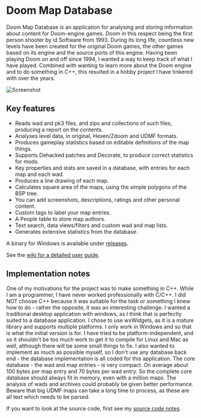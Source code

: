 # Doom Map Database

Doom Map Database is an application for analysing and storing information about content for Doom-engine games. Doom in this respect being the first person shooter by id Software from 1993. During its long life, countless new levels have been created for the original Doom games, the other games based on its engine and the source ports of this engine. Having been playing Doom on and off since 1994, I wanted a way to keep track of what I have played. Combined with wanting to learn more about the Doom engine and to do something in C++, this resulted in a hobby project I have tinkered with over the years.

![Screenshot](https://raw.githubusercontent.com/wiki/larsboy/DMDB/img/full_50.png)

## Key features
- Reads wad and pk3 files, and zips and collections of such files, producing a report on the contents.
- Analyses level data, in original, Hexen/Zdoom and UDMF formats.
- Produces gameplay statistics based on editable definitions of the map things.
- Supports Dehacked patches and Decorate, to produce correct statistics for mods.
- Key properties and stats are saved in a database, with entries for each map and each wad.
- Produces a line drawing of each map.
- Calculates square area of the maps, using the simple polygons of the BSP tree.
- You can add screenshots, descriptions, ratings and other personal content.
- Custom tags to label your map entries.
- A People table to store map authors.
- Text search, data views/filters and custom wad and map lists.
- Generates extensive statistics from the database.

A binary for Windows is available under [releases](https://github.com/larsboy/DMDB/releases).

See the [wiki for a detailed user guide](https://github.com/larsboy/DMDB/wiki).

## Implementation notes
One of my motivations for the project was to make something in C++. While I am a programmer, I have never worked professionally with C/C++. I did NOT choose C++ because it was suitable for the task or something I knew how to do - rather the opposite, it was an interesting challenge. I wanted a traditional desktop application with windows, as I think that is perfectly suited to a database application. I chose to use wxWidgets, as it is a mature library and supports multiple platforms. I only work in Windows and so that is what the initial version is for. I have tried to be platform-independent, and so it shouldn't be too much work to get it to compile for Linux and Mac as well, although there will be some small things to fix. I also wanted to implement as much as possible myself, so I don't use any database back end - the database implementation is all coded for this application. The core database - the wad and map entries - is very compact. On average about 100 bytes per map entry and 70 bytes per wad entry. So the complete core database should always fit in memory, even with a million maps. The analysis of wads and archives could probably be given better performance. Beware that big UDMF maps can take a long time to process, as these are all text which needs to be parsed.

If you want to look at the source code, first see my [source code notes](https://github.com/larsboy/DMDB/blob/master/NOTES.md).
